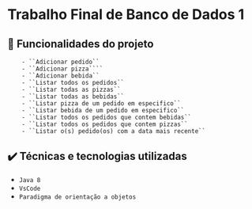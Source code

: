# Trabalho Final de Banco de Dados 1

## 🔨 Funcionalidades do projeto
        - ``Adicionar pedido``
        - ``Adicionar pizza````
        - ``Adicionar bebida``
        - ``Listar todos os pedidos``
        - ``Listar todas as pizzas``
        - ``Listar todas as bebidas``
        - ``Listar pizza de um pedido em especifico``
        - ``Listar bebida de um pedido em especifico``
        - ``Listar todos os pedidos que contem bebidas``
        - ``Listar todos os pedidos que contem pizzas``
        - ``Listar o(s) pedido(os) com a data mais recente``
## ✔️ Técnicas e tecnologias utilizadas

- ``Java 8``
- ``VsCode``
- ``Paradigma de orientação a objetos``
